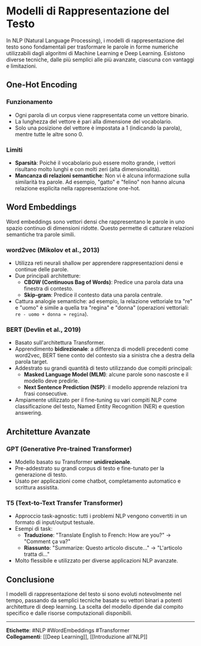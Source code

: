 # Modelli di Rappresentazione del Testo

In NLP (Natural Language Processing), i modelli di rappresentazione del testo sono fondamentali per trasformare le parole in forme numeriche utilizzabili dagli algoritmi di Machine Learning e Deep Learning. Esistono diverse tecniche, dalle più semplici alle più avanzate, ciascuna con vantaggi e limitazioni.

## One-Hot Encoding

### Funzionamento
- Ogni parola di un corpus viene rappresentata come un vettore binario.
- La lunghezza del vettore è pari alla dimensione del vocabolario.
- Solo una posizione del vettore è impostata a 1 (indicando la parola), mentre tutte le altre sono 0.

### Limiti
- **Sparsità**: Poiché il vocabolario può essere molto grande, i vettori risultano molto lunghi e con molti zeri (alta dimensionalità).
- **Mancanza di relazioni semantiche**: Non vi è alcuna informazione sulla similarità tra parole. Ad esempio, "gatto" e "felino" non hanno alcuna relazione esplicita nella rappresentazione one-hot.

## Word Embeddings

Word embeddings sono vettori densi che rappresentano le parole in uno spazio continuo di dimensioni ridotte. Questo permette di catturare relazioni semantiche tra parole simili.

### **word2vec** (Mikolov et al., 2013)
- Utilizza reti neurali shallow per apprendere rappresentazioni densi e continue delle parole.
- Due principali architetture:
  - **CBOW (Continuous Bag of Words)**: Predice una parola data una finestra di contesto.
  - **Skip-gram**: Predice il contesto data una parola centrale.
- Cattura analogie semantiche: ad esempio, la relazione vettoriale tra "re" e "uomo" è simile a quella tra "regina" e "donna" (operazioni vettoriali: `re - uomo + donna ≈ regina`).

### **BERT** (Devlin et al., 2019)
- Basato sull'architettura Transformer.
- Apprendimento **bidirezionale**: a differenza di modelli precedenti come word2vec, BERT tiene conto del contesto sia a sinistra che a destra della parola target.
- Addestrato su grandi quantità di testo utilizzando due compiti principali:
  - **Masked Language Model (MLM)**: alcune parole sono nascoste e il modello deve predirle.
  - **Next Sentence Prediction (NSP)**: il modello apprende relazioni tra frasi consecutive.
- Ampiamente utilizzato per il fine-tuning su vari compiti NLP come classificazione del testo, Named Entity Recognition (NER) e question answering.

## Architetture Avanzate

### **GPT (Generative Pre-trained Transformer)**
- Modello basato su Transformer **unidirezionale**.
- Pre-addestrato su grandi corpus di testo e fine-tunato per la generazione di testo.
- Usato per applicazioni come chatbot, completamento automatico e scrittura assistita.

### **T5 (Text-to-Text Transfer Transformer)**
- Approccio task-agnostic: tutti i problemi NLP vengono convertiti in un formato di input/output testuale.
- Esempi di task:
  - **Traduzione**: "Translate English to French: How are you?" → "Comment ça va?"
  - **Riassunto**: "Summarize: Questo articolo discute..." → "L'articolo tratta di..."
- Molto flessibile e utilizzato per diverse applicazioni NLP avanzate.

## Conclusione
I modelli di rappresentazione del testo si sono evoluti notevolmente nel tempo, passando da semplici tecniche basate su vettori binari a potenti architetture di deep learning. La scelta del modello dipende dal compito specifico e dalle risorse computazionali disponibili.

---

**Etichette**: #NLP #WordEmbeddings #Transformer  
**Collegamenti**: [[Deep Learning]], [[Introduzione all'NLP]]
